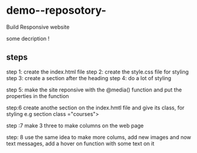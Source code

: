 # demo--reposotory-
Build Responsive website 

some decription !
  ## steps

step 1:
create the index.html file 
 step 2: create the style.css file for styling 
 step 3:
 create a section after the heading 
 step 4: 
 do a lot of styling 

 step 5: 
 make the site reponsive with the @media() function and put the properties in the function 

 step:6
 create anothe section on the index.hmtl file and give its class, for styling e.g  section class ="courses">
   
   step :7 
   make 3 three to make columns on the web page

   step: 8 
   use the same idea to make  more colums, add new images and now text messages, add a hover on function with some text on it 